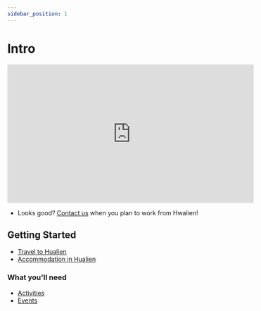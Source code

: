 ```yaml
---
sidebar_position: 1
---
```


# Intro

<iframe width="560" height="315" class="youtube-video" src="https://www.youtube.com/embed/OQoZWGhVDjA?si=rDkOKwKW3483aZ4H" title="YouTube video player" frameborder="0" allow="accelerometer; autoplay; clipboard-write; encrypted-media; gyroscope; picture-in-picture; web-share" referrerpolicy="strict-origin-when-cross-origin" allowfullscreen></iframe>

- Looks good? [Contact us](/blog/welcome) when you plan to work from Hwalien!

## Getting Started

- [Travel to Hualien](/docs/travel)
- [Accommodation in Hualien](/docs/accommodation)

### What you'll need

- [Activities](/docs/category/activities)
- [Events](/docs/activities/events)
